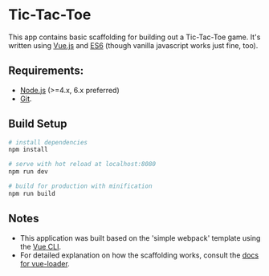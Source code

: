 # Tic-Tac-Toe

This app contains basic scaffolding for building out a Tic-Tac-Toe game. It's written using [Vue.js](https://vuejs.org/v2/guide/) and [ES6](https://babeljs.io/learn-es2015/) (though vanilla javascript works just fine, too).

## Requirements:

* [Node.js](https://nodejs.org/en/) (>=4.x, 6.x preferred)
* [Git](https://git-scm.com/).

## Build Setup

``` bash
# install dependencies
npm install

# serve with hot reload at localhost:8080
npm run dev

# build for production with minification
npm run build
```

## Notes

* This application was built based on the 'simple webpack' template using the [Vue CLI](https://github.com/vuejs/vue-cli).
* For detailed explanation on how the scaffolding works, consult the [docs for vue-loader](http://vuejs.github.io/vue-loader).

